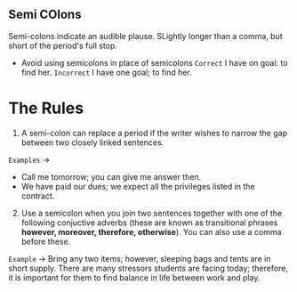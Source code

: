 ## Semi COlons

Semi-colons indicate an audible plause. SLightly longer than a comma, but short of the period's full stop. 

- Avoid using semicolons in place of semicolons
`Correct` I have on goal: to find her.
`Incorrect` I have one goal; to find her.

# The Rules

1) A semi-colon can replace a period if the writer wishes to narrow the gap between two closely linked sentences.

`Examples` ->
- Call me tomorrow; you can give me answer then.
- We have paid our dues; we expect all the privileges listed in the contract.

2) Use a semicolon when you join two sentences together with one of the following conjuctive adverbs (these are known as transitional phrases **however, moreover, therefore, otherwise**). You can also use a comma before these.

`Example` -> 
Bring any two items; however, sleeping bags and tents are in short supply.
There are many stressors students are facing today; therefore, it is important for them to find balance in life between work and play.
